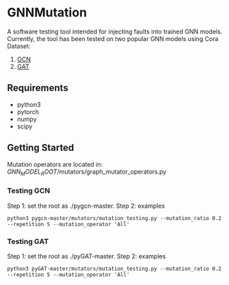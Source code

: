 # GNNMutation

A software testing tool intended for injecting faults into trained GNN models. Currently, the tool has been tested on two popular GNN models using Cora Dataset:
1) [GCN](https://github.com/tkipf/pygcn)
2) [GAT](https://github.com/Diego999/pyGAT)


## Requirements 
* python3
* pytorch
* numpy
* scipy


## Getting Started

Mutation operators are located in:  $GNN_MODEL_ROOT$/mutators/graph_mutator_operators.py 

### Testing GCN 
Step 1: set the root as ./pygcn-master.
Step 2: examples
```
python3 pygcn-master/mutators/mutation_testing.py --mutation_ratio 0.2 --repetition 5 --mutation_operator 'All'
```


### Testing GAT
Step 1: set the root as ./pyGAT-master.
Step 2: examples
```
python3 pyGAT-master/mutators/mutation_testing.py --mutation_ratio 0.2 --repetition 5 --mutation_operator 'All'
```




